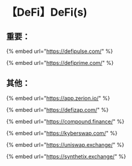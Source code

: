 # 【DeFi】DeFi\(s\)

## 重要：

{% embed url="https://defipulse.com/" %}

{% embed url="https://defiprime.com/" %}

## 其他：

{% embed url="https://app.zerion.io/" %}

{% embed url="https://defizap.com/" %}

{% embed url="https://compound.finance/" %}

{% embed url="https://kyberswap.com/" %}

{% embed url="https://uniswap.exchange/" %}

{% embed url="https://synthetix.exchange/" %}



